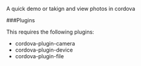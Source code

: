 A quick demo or takign and view photos in cordova

###Plugins

This requires the following plugins:

* cordova-plugin-camera
* cordova-plugin-device
* cordova-plugin-file
